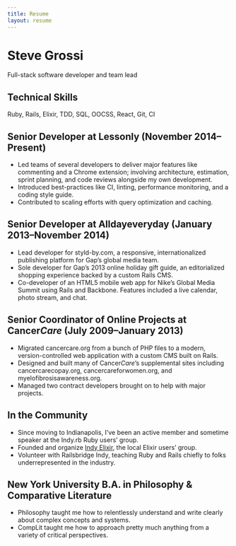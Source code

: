 ```yaml
---
title: Resume
layout: resume
---
```


# Steve Grossi

<p class="lede">Full-stack software developer and team lead</p>

## Technical Skills

Ruby, Rails, Elixir, TDD, SQL, OOCSS, React, Git, CI

## Senior Developer at Lessonly <span class="subhead">(November 2014–Present)</span>

- Led teams of several developers to deliver major features like commenting and a Chrome extension; involving architecture, estimation, sprint planning, and code reviews alongside my own development.
- Introduced best-practices like CI, linting, performance monitoring, and a coding style guide.
- Contributed to scaling efforts with query optimization and caching.

## Senior Developer at Alldayeveryday <span class="subhead">(January 2013–November 2014)</span>

- Lead developer for styld-by.com, a responsive, internationalized publishing platform for Gap’s global media team.
- Sole developer for Gap’s 2013 online holiday gift guide, an editorialized shopping experience backed by a custom Rails CMS.
- Co-developer of an HTML5 mobile web app for Nike’s Global Media Summit using Rails and Backbone. Features included a live calendar, photo stream, and chat.

## Senior Coordinator of Online Projects at Cancer*Care* <span class="subhead">(July 2009–January 2013)</span>

- Migrated cancercare.org from a bunch of PHP files to a modern, version-controlled web application with a custom CMS built on Rails.
- Designed and built many of Cancer*Care*’s supplemental sites including cancercarecopay.org, cancercareforwomen.org, and myelofibrosisawareness.org.
- Managed two contract developers brought on to help with major projects.

## In the Community

- Since moving to Indianapolis, I’ve been an active member and sometime speaker at the Indy.rb Ruby users’ group.
- Founded and organize [Indy Elixir](https://indyelixir.org/), the local Elixir users’ group.
- Volunteer with Railsbridge Indy, teaching Ruby and Rails chiefly to folks underrepresented in the industry.

## New York University <span class="subhead">B.A. in Philosophy & Comparative Literature</span>

- Philosophy taught me how to relentlessly understand and write clearly about complex concepts and systems.
- CompLit taught me how to approach pretty much anything from a variety of critical perspectives.

